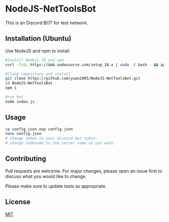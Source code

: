 # NodeJS-NetToolsBot

This is an Discord BOT for test network.

## Installation (Ubuntu)

Use NodeJS and npm to install.

```bash
#Install Nodejs 18 and npm
curl -fsSL https://deb.nodesource.com/setup_18.x | sudo -E bash - && apt-get install -y nodejs && npm install -g npm@8.15.0 

#Clone repository and install
git clone https://github.com/yuan2005/NodeJS-NetToolsBot.git
cd NodeJS-NetToolsBot
npm i

#run bot
node index.js
```

## Usage

```bash
cp config.json.exp config.json
nano config.json
# change token to your discord bot token.
# change nodename to the server name as you want.
```

## Contributing

Pull requests are welcome. For major changes, please open an issue first
to discuss what you would like to change.

Please make sure to update tests as appropriate.

## License

[MIT](https://choosealicense.com/licenses/mit/)
